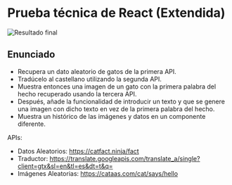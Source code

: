 # Prueba técnica de React (Extendida)

![Resultado final](https://morenno.net/demoWebs/img_thumbnails/CatAPI.png)

## Enunciado

- Recupera un dato aleatorio de gatos de la primera API.
- Tradúcelo al castellano utilizando la segunda API.
- Muestra entonces una imagen de un gato con la primera palabra del hecho recuperado usando la tercera API.
- Después, añade la funcionalidad de introducir un texto y que se genere una imagen con dicho texto en vez de la primera palabra del hecho.
- Muestra un histórico de las imágenes y datos en un componente diferente.

APIs:

- Datos Aleatorios: https://catfact.ninja/fact
- Traductor: https://translate.googleapis.com/translate_a/single?client=gtx&sl=en&tl=es&dt=t&q=
- Imágenes Aleatorias: https://cataas.com/cat/says/hello

